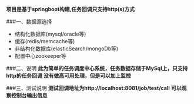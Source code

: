 **项目是基于springboot构建,任务回调只支持http(s)方式**

###一、数据源选择
- 结构化数据库(mysql/oracle等)
- 缓存(redis/memcache等)
- 非结构化数据库(elasticSearch/mongoDb等)
- 配置中心zookeeper等

###二、说明
**此为简单的任务调度中心系统，任务数据存储于MySql上，只支持http的任务回调**
**没有做高可用处理，但是可以加上监控**

###三、测试说明
**测试回调地址为http://localhost:8081/job/test/call**
**可以观察控制台输出信息**

